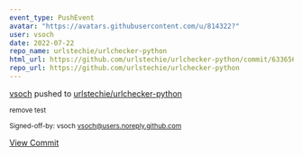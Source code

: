 ```yaml
---
event_type: PushEvent
avatar: "https://avatars.githubusercontent.com/u/814322?"
user: vsoch
date: 2022-07-22
repo_name: urlstechie/urlchecker-python
html_url: https://github.com/urlstechie/urlchecker-python/commit/633656a211065c470129ab7daabf65c867fd5af6
repo_url: https://github.com/urlstechie/urlchecker-python
---
```


<a href='https://github.com/vsoch' target='_blank'>vsoch</a> pushed to <a href='https://github.com/urlstechie/urlchecker-python' target='_blank'>urlstechie/urlchecker-python</a>

<small>remove test

Signed-off-by: vsoch <vsoch@users.noreply.github.com></small>

<a href='https://github.com/urlstechie/urlchecker-python/commit/633656a211065c470129ab7daabf65c867fd5af6' target='_blank'>View Commit</a>